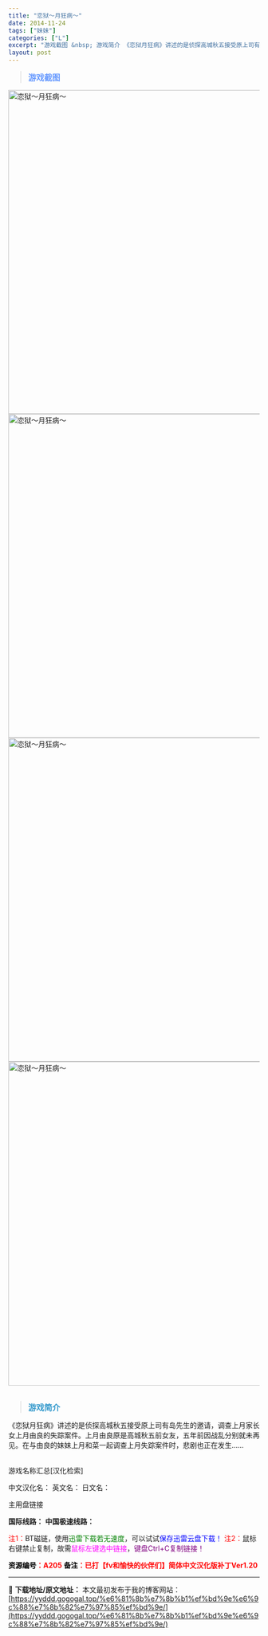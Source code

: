 ```yaml
---
title: "恋狱～月狂病～"
date: 2014-11-24
tags: ["妹妹"]
categories: ["L"]
excerpt: "游戏截图 &nbsp; 游戏简介 《恋狱月狂病》讲述的是侦探高城秋五接受原上司有岛先生的邀请，调查上月家长女上月由良的失踪案件。上月由良原是高城秋五前女友，五年前因战乱分别就未再见。在与由良的妹妹上月和菜一起调查上月失踪案件时，悲剧也正在发生…… &nbsp; 游戏名称汇总[汉化检索] 中文汉化名：&hellip;"
layout: post
---
```


<div>
<blockquote><b><span style="font-size: 12pt; color: #6699ff;">游戏截图</span></b></blockquote>
<div><img title="点击放大" src="https://yyddd.gogogal.top/wp-content/uploads/2025/04/20250430_6811e6d5cbc42.webp" alt="恋狱～月狂病～" width="650" /></div>
<div><img title="点击放大" src="https://yyddd.gogogal.top/wp-content/uploads/2025/04/20250430_6811e6d7a93c6.webp" alt="恋狱～月狂病～" width="650" /></div>
<div><img title="点击放大" src="https://yyddd.gogogal.top/wp-content/uploads/2025/04/20250430_6811e6d943e0f.webp" alt="恋狱～月狂病～" width="650" /></div>
<div><img title="点击放大" src="https://yyddd.gogogal.top/wp-content/uploads/2025/04/20250430_6811e6db1b261.webp" alt="恋狱～月狂病～" width="650" /></div>
&nbsp;
<blockquote><b><span style="font-size: 12pt; color: #3399cc;">游戏简介</span></b></blockquote>
<div>《恋狱月狂病》讲述的是侦探高城秋五接受原上司有岛先生的邀请，调查上月家长女上月由良的失踪案件。上月由良原是高城秋五前女友，五年前因战乱分别就未再见。在与由良的妹妹上月和菜一起调查上月失踪案件时，悲剧也正在发生……</div>
&nbsp;

游戏名称汇总[汉化检索]

中文汉化名：
英文名：
日文名：
</div>
<div class="panel panel-primary">
<div class="panel-heading">主用盘链接</div>
<div class="panel-body">

<b>国际线路：</b>
<b>中国极速线路：</b>


<span style="color: #ff0000;">注1：</span>BT磁链，使用<span style="color: #008000;">迅雷下载若无速度</span>，可以试试<span style="color: #0000ff;">保存迅雷云盘下载！</span>
<span style="color: #ff0000;">注2：</span>鼠标右键禁止复制，故需<span style="color: #ff00ff;">鼠标左键选中链接</span>，<span style="color: #800080;">键盘Ctrl+C复制链接！</span>

</div>
<div class="panel-footer"><span style="color: #ff0000;"><b><span style="color: #000000;">资源编号</span>：A205</b></span>
<span style="color: #ff0000;"><b><span style="color: #000000;">备注</span>：已打【fv和愉快的伙伴们】简体中文汉化版补丁Ver1.20</b></span></div>
</div>

---
📖 **下载地址/原文地址：** 本文最初发布于我的博客网站：[https://yyddd.gogogal.top/%e6%81%8b%e7%8b%b1%ef%bd%9e%e6%9c%88%e7%8b%82%e7%97%85%ef%bd%9e/](https://yyddd.gogogal.top/%e6%81%8b%e7%8b%b1%ef%bd%9e%e6%9c%88%e7%8b%82%e7%97%85%ef%bd%9e/)
